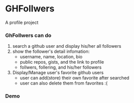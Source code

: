 # GHFollwers
A profile project

### GhFollwers can do
  1. search a github user and display his/her all followers
  2. show the follower's detail infomation:
      - username, name, location, bio
      - public repos, gists, and the link to profile
      - follwers, follering, and his/her followers
  3. Display/Manage user's favorite github users
      - user can add(store) their own favorite after searched
      - user can also delete them from favorites :(
      
### Demo
